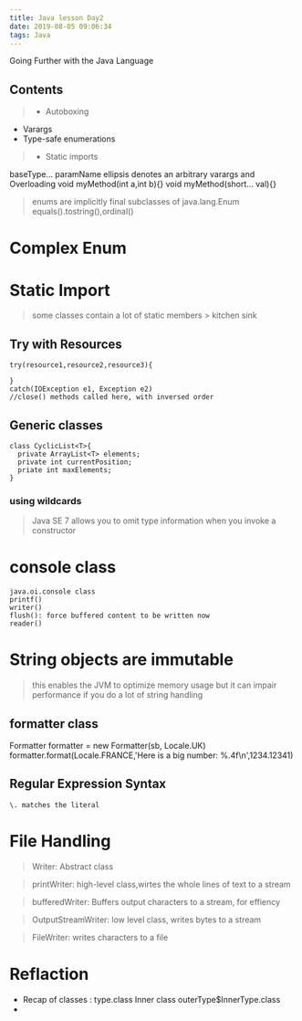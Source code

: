 ```yaml
---
title: Java lesson Day2
date: 2019-08-05 09:06:34
tags: Java
---
```

Going Further with the Java Language
## Contents
>- Autoboxing
- Varargs
- Type-safe enumerations
>- Static imports

baseType... paramName
ellipsis denotes an arbitrary
varargs and Overloading
void myMethod(int a,int b){}
void myMethod(short... val){}
> enums are implicitly final subclasses of java.lang.Enum
equals().tostring(),ordinal()

# Complex Enum

# Static Import
> some classes contain a lot of static members > kitchen sink
## Try with Resources
```
try(resource1,resource2,resource3){

}
catch(IOException e1, Exception e2)
//close() methods called here, with inversed order
```
## Generic classes
```
class CyclicList<T>{
  private ArrayList<T> elements;
  private int currentPosition;
  priate int maxElements;
}
```
### using wildcards
>Java SE 7 allows you to omit type information when you invoke a constructor

# console class
```
java.oi.console class
printf()
writer()
flush(): force buffered content to be written now
reader()
```
# String objects are immutable
>this enables the JVM to optimize memory usage
>but it can impair performance if you do a lot of string handling
## formatter class
Formatter formatter = new Formatter(sb, Locale.UK)
formatter.format(Locale.FRANCE,'Here is a big number: %.4f\n',1234.12341)

## Regular Expression Syntax
`\. matches the literal`

# File Handling
>Writer: Abstract class

>printWriter: high-level class,wirtes the whole lines of text to a stream

>bufferedWriter: Buffers output characters to a stream, for effiency

>OutputStreamWriter: low level class, writes bytes to a stream

>FileWriter: writes characters to a file

# Reflaction
- Recap of classes : type.class Inner class outerType$InnerType.class
-
<!--
# reflaction
# Collections and generics -->


